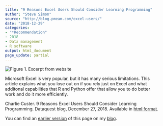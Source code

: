 ```yaml
---
title: "9 Reasons Excel Users Should Consider Learning Programming"
author: "Steve Simon"
source: "http://blog.pmean.com/excel-users/"
date: "2018-12-29"
categories:
- "*Recommendation"
- 2018
- Data management
- R software
output: html_document
page_update: partial
---
```


![Figure 1. Excerpt from website](http://www.pmean.com/new-images/18/excel-users01.png)

<div class="notes">

Microsoft Excel is very popular, but it has many serious limitations.
This article explains what you lose out on if you rely just on Excel and
what additonal capabilities that R and Python offer that allow you to do
better work and do it more efficiently.

Charlie Custer. 9 Reasons Excel Users Should Consider Learning Programming. Dataquest blog, December 27, 2018. Available in [html
format][cus1].

You can find an [earlier version][sim1] of this page on my [blog][sim2].

[sim1]: http://blog.pmean.com/excel-users/
[sim2]: http://blog.pmean.com

[cus1]: https://www.dataquest.io/blog/9-reasons-excel-users-should-consider-learning-programming/





